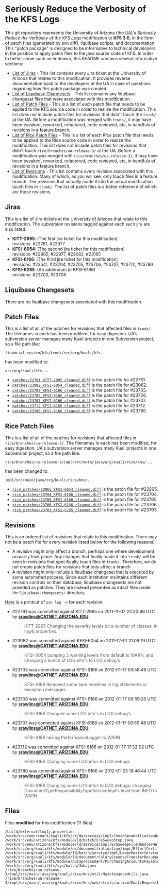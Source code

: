 Seriously Reduce the Verbosity of the KFS Logs
======================

This git repository represents the University of Arizona (the UA)'s _Seriously Reduce the Verbosity of the KFS Logs_ modification to **KFS 3.0**, in the form of patch files (generated by svn diff), liquibase scripts, and documentation.
This "patch package" is designed to be informative to technical developers in the position to
apply patch files to the java source code of KFS. In order to better serve such an endeavor,
this README contains several informative sections:

* <a href="#jiras">List of Jiras</a> - This list contains every Jira ticket at the University of Arizona
  that relates to this modification. It provides reverse documentation back to the developers at
  the UA in case of questions regarding how this patch package was created.
* <a href="#liquibase_changesets">List of Liquibase Changesets</a> - This list contains any
  liquibase changeset files that were associated with this modification.
* <a href="#patch_files">List of Patch Files</a> - This is a list of each patch file that needs
  to be applied to the KFS source code in order to realize the modification. This list does _not_
  include patch files for revisions that didn't touch the `trunk/` at the UA.
  Before a modification was merged with `trunk/`, it may have been tweaked, reworked, refactored,
  code reviewed, etc, in handfuls of revisions in a feature branch.
* <a href="#rice_patch_files">List of _Rice_ Patch Files</a> - This is a list of each _Rice_
  patch file that needs to be applied to the Rice source code in order to realize the
  modification. This list does _not_ include patch files for revisions that didn't touch
  `rice/branches/ua-release-3/` at the UA. Before a modification was merged with
  `rice/branches/ua-release-3/`, it may have been tweaked, reworked, refactored, code reviewed,
  etc, in handfuls of revisions in a feature branch.
* <a href="#revisions">List of Revisions</a> - This list contains every revision associated with
  this modification. Many of which, as you will see, only touch files in a feature branch. The
  revisions that actually made it into the actual modification touch files in `trunk/`. The list
  of patch files is a better reference of which are these revisions.

<h2><a name="jiras">Jiras</a></h2>

This is a list of Jira tickets at the University of Arizona that relate to this modification. The subversion revisions tagged against each such jira are also listed:

* **KITT-2995**: (The first jira ticket for this modification)<br />
  revisions: #22761, #22977
* **KFSI-6054**: (The second jira ticket for this modification)<br />
  revisions: #22965, #22977, #23082, #23165
* **KFSI-6166**: (The third jira ticket for this modification)<br />
  revisions: #23541, #23704, #23705, #23706, #23707, #23712, #23780
* **KFSI-6285**: (An addendum to KFSI-6166)<br />
  revisions: #23703, #23708

<h2><a name="liquibase_changesets">Liquibase Changesets</a></h2>

There are no liquibase changesets associated with this modification.

<h2><a name="patch_files">Patch Files</a></h2>

This is a list of all of the patches for revisions that affected files in `trunk/`. The filenames in each has been modified, for easy digestion. UA's subversion server manages many Kuali projects in one Subversion project, so a file path like:

```
financial-system/kfs/trunk/src/org/kuali/kfs...
```

has been modified to:

```
src/org/kuali/kfs...
```

* [`patches/22761_KITT-2995_cleaned.diff`](Seriously-Reduce-the-Verbosity-of-the-KFS-Logs/blob/master/patches/22761_KITT-2995_cleaned.diff) is the patch file for #22761.
* [`patches/23082_KFSI-6054_cleaned.diff`](Seriously-Reduce-the-Verbosity-of-the-KFS-Logs/blob/master/patches/23082_KFSI-6054_cleaned.diff) is the patch file for #23082.
* [`patches/23705_KFSI-6166_cleaned.diff`](Seriously-Reduce-the-Verbosity-of-the-KFS-Logs/blob/master/patches/23705_KFSI-6166_cleaned.diff) is the patch file for #23705.
* [`patches/23706_KFSI-6166_cleaned.diff`](Seriously-Reduce-the-Verbosity-of-the-KFS-Logs/blob/master/patches/23706_KFSI-6166_cleaned.diff) is the patch file for #23706.
* [`patches/23707_KFSI-6166_cleaned.diff`](Seriously-Reduce-the-Verbosity-of-the-KFS-Logs/blob/master/patches/23707_KFSI-6166_cleaned.diff) is the patch file for #23707.
* [`patches/23712_KFSI-6166_cleaned.diff`](Seriously-Reduce-the-Verbosity-of-the-KFS-Logs/blob/master/patches/23712_KFSI-6166_cleaned.diff) is the patch file for #23712.
* [`patches/23780_KFSI-6166_cleaned.diff`](Seriously-Reduce-the-Verbosity-of-the-KFS-Logs/blob/master/patches/23780_KFSI-6166_cleaned.diff) is the patch file for #23780.

<h2><a name="rice_patch_files">Rice Patch Files</a></h2>

This is a list of all of the patches for revisions that affected files in `rice/branches/ua-release-3/`. The filenames in each has been modified, for easy digestion. UA's subversion server manages many Kuali projects in one Subversion project, so a file path like:

```
rice/branches/ua-release-3/impl/src/main/java/org/kuali/rice/kns/...
```

has been changed to:

```
impl/src/main/java/org/kuali/rice/kns/...
```

* [`rice_patches/22965_KFSI-6054_cleaned.diff`](Seriously-Reduce-the-Verbosity-of-the-KFS-Logs/blob/master/rice_patches/22965_KFSI-6054_cleaned.diff) is the patch file for #22965.
* [`rice_patches/23704_KFSI-6166_cleaned.diff`](Seriously-Reduce-the-Verbosity-of-the-KFS-Logs/blob/master/rice_patches/23704_KFSI-6166_cleaned.diff) is the patch file for #23704.
* [`rice_patches/23705_KFSI-6166_cleaned.diff`](Seriously-Reduce-the-Verbosity-of-the-KFS-Logs/blob/master/rice_patches/23705_KFSI-6166_cleaned.diff) is the patch file for #23705.
* [`rice_patches/23706_KFSI-6166_cleaned.diff`](Seriously-Reduce-the-Verbosity-of-the-KFS-Logs/blob/master/rice_patches/23706_KFSI-6166_cleaned.diff) is the patch file for #23706.
* [`rice_patches/23703_KFSI-6285_cleaned.diff`](Seriously-Reduce-the-Verbosity-of-the-KFS-Logs/blob/master/rice_patches/23703_KFSI-6285_cleaned.diff) is the patch file for #23703.

<h2><a name="revisions">Revisions</a></h2>

This is an ordered list of revisions that relate to this modification. There may not be a patch
file for every revision listed below for the following reasons:

* A revision might only affect a branch, perhaps one where development primarily took place. Any
  changes that finally made it into `trunk/` will be seen in revisions that specifically touch
  files in `trunk/`. Therefore, we do not create patch files for revisions that only affect a
  branch.
* A revision might only include a liquibase changeset that is executed by some automated process.
  Since each institution maintains different revision controls on their database, liquibase
  changesets are not provided as patches. They are instead presented as intact files under the
  `liquibase-changesets/` directory.

[Here](Seriously-Reduce-the-Verbosity-of-the-KFS-Logs/blob/master/patch_log.txt) is a printout of `svn log -v` for each revision.

*   \#22761 was committed against KITT-2995 on 2011-11-07 23:22:46 UTC by <strong>srawlins@CATNET.ARIZONA.EDU</strong>.

    > KITT-2995 Changing the severity levels on a number of classes, in log4j.properties.
*   \#23082 was committed against KFSI-6054 on 2011-12-01 21:09:19 UTC by <strong>srawlins@CATNET.ARIZONA.EDU</strong>.

    > KFSI-6054 bumping 3 warning levels from default to WARN, and changing a bunch of LOG.info's to LOG.debug's
*   \#23705 was committed against KFSI-6166 on 2012-01-17 00:58:49 UTC by <strong>srawlins@CATNET.ARIZONA.EDU</strong>.

    > KFSI-6166 Removed some bare newlines in log statements or exception messages.
*   \#23706 was committed against KFSI-6166 on 2012-01-17 00:59:20 UTC by <strong>srawlins@CATNET.ARIZONA.EDU</strong>.

    > KFSI-6166 Changed some LOG.info's to LOG.debug's.
*   \#23707 was committed against KFSI-6166 on 2012-01-17 00:59:48 UTC by <strong>srawlins@CATNET.ARIZONA.EDU</strong>.

    > KFSI-6166 raising PerformanceLogger to WARN
*   \#23712 was committed against KFSI-6166 on 2012-01-17 17:32:02 UTC by <strong>srawlins@CATNET.ARIZONA.EDU</strong>.

    > KFSI-6166 Changing some LOG.infos to LOG.debugs
*   \#23780 was committed against KFSI-6166 on 2012-01-23 18:46:44 UTC by <strong>srawlins@CATNET.ARIZONA.EDU</strong>.

    > KFSI-6166 Changing some LOG.infos to LOG.debugs; changing DocumentTypeResponsibilityTypeServiceImpl's level from INFO to WARN

<h2><a name="files">Files</a></h2>

Files **modified** for this modification (11 files)

    /build/external/log4j.properties
    /work/src/com/rsmart/kuali/kfs/cr/dataaccess/impl/CheckReconciliationDaoOjb.java
    /work/src/edu/arizona/kfs/module/ld/batch/EreSweepStep.java
    /work/src/edu/arizona/kfs/module/ld/service/impl/EreSweepFileHandlerHelperImpl.java
    /work/src/org/kuali/kfs/module/ec/document/validation/impl/EffortCertificationDocumentRules.java
    /work/src/org/kuali/kfs/module/ld/batch/service/impl/LaborPosterServiceImpl.java
    /work/src/org/kuali/kfs/module/ld/document/SalaryExpenseTransferDocument.java
    /work/src/org/kuali/kfs/module/purap/document/PurchasingAccountsPayableDocumentBase.java
    /work/src/org/kuali/kfs/sys/batch/Job.java
    /rice/branches/ua-release-3/impl/src/main/java/org/kuali/rice/kns/util/MaintenanceUtils.java
    /rice/branches/ua-release-3/impl/src/main/java/org/kuali/rice/kns/web/struts/action/KualiRequestProcessor.java

